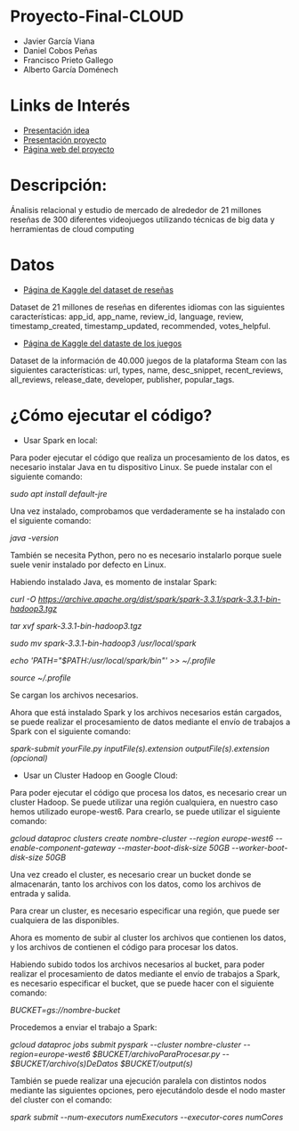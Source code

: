 # Proyecto-Final-CLOUD
* Javier García Viana
* Daniel Cobos Peñas
* Francisco Prieto Gallego
* Alberto García Doménech

# Links de Interés
* [Presentación idea](https://docs.google.com/presentation/d/1bndRXzmOWwVLmoXwjcvGRPQskVZk58VQPU7JXqMCTfA/edit?usp=sharing)
* [Presentación proyecto](https://docs.google.com/presentation/d/1aw33uY-hWUdKajTlh4gqRxzWQbkhSbJq-773M9P2hH8/edit?usp=sharing)
* [Página web del proyecto](https://danicobos01.github.io/)

# Descripción:
Ánalisis relacional y estudio de mercado de alrededor de 21 millones reseñas de 300 diferentes videojuegos utilizando técnicas de big data y herramientas de cloud computing

# Datos
* [Página de Kaggle del dataset de reseñas](https://www.kaggle.com/datasets/najzeko/steam-reviews-2021)

Dataset de 21 millones de reseñas en  diferentes idiomas con las siguientes características: app_id, app_name, review_id, language, review, timestamp_created, timestamp_updated, recommended, votes_helpful.

* [Página de Kaggle del dataste de los juegos](https://www.kaggle.com/datasets/trolukovich/steam-games-complete-dataset)

Dataset de la información de 40.000 juegos de la plataforma Steam con las siguientes características: url, types, name, desc_snippet, recent_reviews, all_reviews, release_date, developer, publisher, popular_tags.

# ¿Cómo ejecutar el código?
* Usar Spark en local:

Para poder ejecutar el código que realiza un procesamiento de los datos, es necesario instalar Java en tu dispositivo Linux. Se puede instalar con el siguiente comando:

  *sudo apt install default-jre*
  
Una vez instalado, comprobamos que verdaderamente se ha instalado con el siguiente comando:

  *java -version*
  
También se necesita Python, pero no es necesario instalarlo porque suele suele venir instalado por defecto en Linux.

Habiendo instalado Java, es momento de instalar Spark:

  *curl -O https://archive.apache.org/dist/spark/spark-3.3.1/spark-3.3.1-bin-hadoop3.tgz*
  
  *tar xvf spark-3.3.1-bin-hadoop3.tgz*
  
  *sudo mv spark-3.3.1-bin-hadoop3 /usr/local/spark*
  
  *echo 'PATH="$PATH:/usr/local/spark/bin"' >> ~/.profile*
  
  *source ~/.profile*
  
Se cargan los archivos necesarios.

Ahora que está instalado Spark y los archivos necesarios están cargados, se puede realizar el procesamiento de datos mediante el envío de trabajos a Spark con el siguiente comando:

  *spark-submit yourFile.py inputFile(s).extension outputFile(s).extension (opcional)*
  
* Usar un Cluster Hadoop en Google Cloud:

Para poder ejecutar el código que procesa los datos, es necesario crear un cluster Hadoop. Se puede utilizar una región cualquiera, en nuestro caso hemos utilizado europe-west6. Para crearlo, se puede utilizar el siguiente comando:

  *gcloud dataproc clusters create nombre-cluster --region europe-west6 --enable-component-gateway --master-boot-disk-size 50GB --worker-boot-disk-size 50GB*
  
Una vez creado el cluster, es necesario crear un bucket donde se almacenarán, tanto los archivos con los datos, como los archivos de entrada y salida.

Para crear un cluster, es necesario especificar una región, que puede ser cualquiera de las disponibles.

Ahora es momento de subir al cluster los archivos que contienen los datos, y los archivos de contienen el código para procesar los datos.

Habiendo subido todos los archivos necesarios al bucket, para poder realizar el procesamiento de datos mediante el envío de trabajos a Spark, es necesario especificar el bucket, que se puede hacer con el siguiente comando:

  *BUCKET=gs://nombre-bucket*
  
Procedemos a enviar el trabajo a Spark:

  *gcloud dataproc jobs submit pyspark --cluster nombre-cluster --region=europe-west6 $BUCKET/archivoParaProcesar.py -- $BUCKET/archivo(s)DeDatos $BUCKET/output(s)*
  
También se puede realizar una ejecución paralela con distintos nodos mediante las siguientes opciones, pero ejecutándolo desde el nodo master del cluster con el comando:

  *spark submit --num-executors numExecutors --executor-cores numCores <script>*
